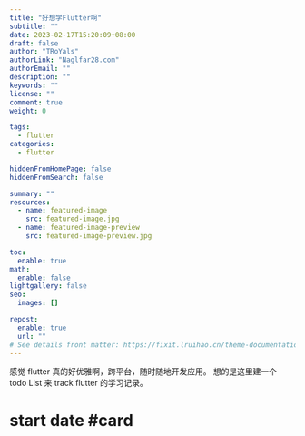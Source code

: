 ```yaml
---
title: "好想学Flutter啊"
subtitle: ""
date: 2023-02-17T15:20:09+08:00
draft: false
author: "TRoYals"
authorLink: "Naglfar28.com"
authorEmail: ""
description: ""
keywords: ""
license: ""
comment: true
weight: 0

tags:
  - flutter
categories:
  - flutter

hiddenFromHomePage: false
hiddenFromSearch: false

summary: ""
resources:
  - name: featured-image
    src: featured-image.jpg
  - name: featured-image-preview
    src: featured-image-preview.jpg

toc:
  enable: true
math:
  enable: false
lightgallery: false
seo:
  images: []

repost:
  enable: true
  url: ""
# See details front matter: https://fixit.lruihao.cn/theme-documentation-content/#front-matter
---
```


<!--more-->

感觉 flutter 真的好优雅啊，跨平台，随时随地开发应用。
想的是这里建一个 todo List 来 track flutter 的学习记录。

# start date #card
